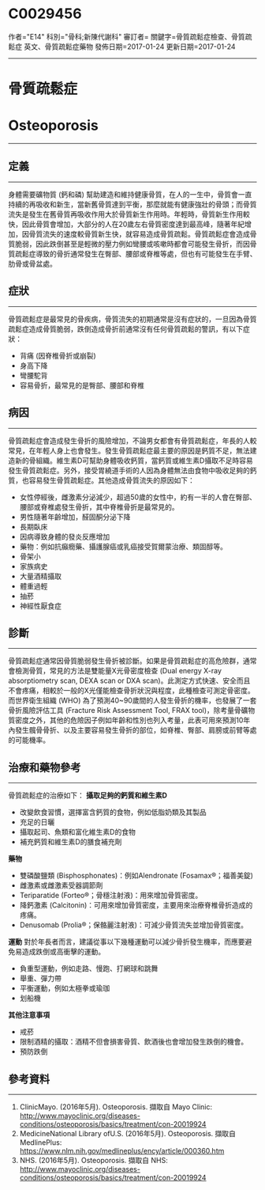 # C0029456
作者="E14"
科別="骨科;新陳代謝科"
審訂者=
關鍵字=骨質疏鬆症檢查、骨質疏鬆症 英文、骨質疏鬆症藥物
發佈日期=2017-01-24
更新日期=2017-01-24

----------
# 骨質疏鬆症
# Osteoporosis
----------
## 定義
----------

身體需要礦物質 (鈣和磷) 幫助建造和維持健康骨質，在人的一生中，骨質會一直持續的再吸收和新生，當新舊骨質達到平衡，那麼就能有健康強壯的骨頭；而骨質流失是發生在舊骨質再吸收作用大於骨質新生作用時。年輕時，骨質新生作用較快，因此骨質會增加，大部分的人在20歲左右骨質密度達到最高峰，隨著年紀增加，因骨質流失的速度較骨質新生快，就容易造成骨質疏鬆。骨質疏鬆症會造成骨質脆弱，因此跌倒甚至是輕微的壓力例如彎腰或咳嗽時都會可能發生骨折，而因骨質疏鬆症導致的骨折通常發生在臀部、腰部或脊椎等處，但也有可能發生在手臂、肋骨或骨盆處。 

## 症狀
----------

骨質疏鬆症是最常見的骨疾病，骨質流失的初期通常是沒有症狀的，一旦因為骨質疏鬆症造成骨質脆弱，跌倒造成骨折前通常沒有任何骨質疏鬆的警訊，有以下症狀：

- 背痛 (因脊椎骨折或崩裂)
- 身高下降
- 彎腰駝背
- 容易骨折，最常見的是臀部、腰部和脊椎
## 病因
----------

骨質疏鬆症會造成發生骨折的風險增加，不論男女都會有骨質疏鬆症，年長的人較常見，在年輕人身上也會發生。發生骨質疏鬆症最主要的原因是鈣質不足，無法建造新的骨組織。維生素D可幫助身體吸收鈣質，當鈣質或維生素D攝取不足時容易發生骨質疏鬆症。另外，接受胃繞道手術的人因為身體無法由食物中吸收足夠的鈣質，也容易發生骨質疏鬆症。其他造成骨質流失的原因如下：

- 女性停經後，雌激素分泌減少，超過50歲的女性中，約有一半的人會在臀部、腰部或脊椎處發生骨折，其中脊椎骨折是最常見的。
- 男性隨著年齡增加，醛固酮分泌下降
- 長期臥床
- 因病導致身體的發炎反應增加
- 藥物：例如抗癲癇藥、攝護腺癌或乳癌接受賀爾蒙治療、類固醇等。
- 骨架小
- 家族病史
- 大量酒精攝取
- 體重過輕
- 抽菸
- 神經性厭食症
##  診斷
----------

骨質疏鬆症通常因骨質脆弱發生骨折被診斷。如果是骨質疏鬆症的高危險群，通常會檢測骨質，常見的方法是雙能量X光骨密度檢查 (Dual energy X-ray absorptiometry scan, DEXA scan or DXA scan)。此測定方式快速、安全而且不會疼痛，相較於一般的X光僅能檢查骨折狀況與程度，此種檢查可測定骨密度。而世界衛生組織 (WHO) 為了預測40~90歲間的人發生骨折的機率，也發展了一套骨折風險評估工具 (Fracture Risk Assessment Tool, FRAX tool)，除考量骨礦物質密度之外，其他的危險因子例如年齡和性別也列入考量，此表可用來預測10年內發生髖骨骨折、以及主要容易發生骨折的部位，如脊椎、臀部、肩膀或前臂等處的可能機率。 

## 治療和藥物參考
----------

骨質疏鬆症的治療如下：
**攝取足夠的鈣質和維生素D**

- 改變飲食習慣，選擇富含鈣質的食物，例如低脂奶類及其製品
- 充足的日曬
- 攝取起司、魚類和富化維生素D的食物
- 補充鈣質和維生素D的膳食補充劑

**藥物**

- 雙磷酸鹽類 (Bisphosphonates)：例如Alendronate (Fosamax®；福善美錠)
- 雌激素或雌激素受器調節劑
- Teriparatide (Forteo®；骨穩注射液)：用來增加骨質密度。
- 降鈣激素 (Calcitonin)：可用來增加骨質密度，主要用來治療脊椎骨折造成的疼痛。
- Denusomab (Prolia®；保骼麗注射液)：可減少骨質流失並增加骨質密度。

**運動**
對於年長者而言，建議從事以下幾種運動可以減少骨折發生機率，而應要避免易造成跌倒或高衝擊的運動。

- 負重型運動，例如走路、慢跑、打網球和跳舞
- 舉重、彈力帶
- 平衡運動，例如太極拳或瑜珈
- 划船機

**其他注意事項**

- 戒菸
- 限制酒精的攝取：酒精不但會損害骨質、飲酒後也會增加發生跌倒的機會。
- 預防跌倒 
## 參考資料
----------
1. ClinicMayo. (2016年5月). Osteoporosis. 擷取自 Mayo Clinic: http://www.mayoclinic.org/diseases-conditions/osteoporosis/basics/treatment/con-20019924
2. MedicineNational Library ofU.S. (2016年5月). Osteoporosis. 擷取自 MedlinePlus: https://www.nlm.nih.gov/medlineplus/ency/article/000360.htm
3. NHS. (2016年5月). Osteoporosis. 擷取自 NHS: 
  http://www.mayoclinic.org/diseases-conditions/osteoporosis/basics/treatment/con-20019924

